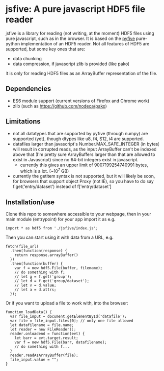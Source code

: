 # jsfive: A pure javascript HDF5 file reader

jsfive is a library for reading (not writing, at the moment) HDF5 files using pure javascript, such as in the browser.  It is based on the [pyfive](https://github.com/jjhelmus/pyfive) pure-python implementation of an HDF5 reader.
Not all features of HDF5 are supported, but some key ones that are:

* data chunking
* data compression, if javascript zlib is provided (like pako)

It is only for reading HDF5 files as an ArrayBuffer representation of the file.

## Dependencies
 * ES6 module support (current versions of Firefox and Chrome work)
 * zlib (such as https://github.com/nodeca/pako)

## Limitations
* not all datatypes that are supported by pyfive (through numpy) are supported (yet), though dtypes like u8, f4, S12, i4 are supported.
* datafiles larger than javascript's Number.MAX_SAFE_INTEGER (in bytes) will result in corrupted reads, as the input ArrayBuffer can't be indexed above that (I'm pretty sure ArrayBuffers larger than that are allowed to exist in Javascript) since no 64-bit integers exist in javascript.  
    * currently this gives an upper limit of 9007199254740991 bytes, which is a lot. (~10<sup>7</sup> GB)
* currently the getitem syntax is not supported, but it will likely be soon, for browsers that support object Proxy (not IE), so you have to do say f.get('entry/dataset') instead of f['entry/dataset']

## Installation/use
Clone this repo to somewhere accessible to your webpage, then in your main module (entrypoint) for your app import it as e.g. 

    import * as hdf5 from './jsfive/index.js';

Then you can start using it with data from a URL, e.g. 

    fetch(file_url)
      .then(function(response) { 
        return response.arrayBuffer() 
      })
      .then(function(buffer) {
        var f = new hdf5.File(buffer, filename);
        // do something with f;
        // let g = f.get('group');
        // let d = f.get('group/dataset');
        // let v = d.value;
        // let a = d.attrs;
      });

Or if you want to upload a file to work with, into the browser:

    function loadData() {
      var file_input = document.getElementById('datafile');
      var file = file_input.files[0]; // only one file allowed
      let datafilename = file.name;
      let reader = new FileReader();
      reader.onloadend = function(evt) { 
        let barr = evt.target.result;
        var f = new hdf5.File(barr, datafilename);
        // do something with f...
      }
      reader.readAsArrayBuffer(file);
      file_input.value = "";
    }